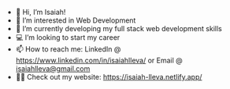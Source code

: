 - 👋 Hi, I’m Isaiah!
- 👀 I’m interested in Web Development
- 🌱 I’m currently developing my full stack web development skills
- 💻 I’m looking to start my career
- 📫 How to reach me: LinkedIn @ https://www.linkedin.com/in/isaiahlleva/ or Email @ isaiahlleva@gmail.com
- 👨‍💻 Check out my website: https://isaiah-lleva.netlify.app/

<!---
igl2/igl2 is a ✨ special ✨ repository because its `README.md` (this file) appears on your GitHub profile.
You can click the Preview link to take a look at your changes.
--->
